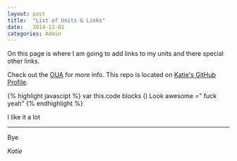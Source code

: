```yaml
---
layout: post
title:  "List of Units & Links"
date:   2014-12-01
categories: Admin
---
```


On this page is where I am going to add links to my units and there special other links. 

Check out the [OUA][oua] for more info. This repo is located on [Katie's GitHub Profile][github].

[github]: https://github.com/roachhd/unix
[oua]:    http://oua.edu.au


{% highlight javascipt %}
var this.code blocks ()
  Look awesome =" fuck yeah"
{% endhighlight %}

I like it a lot 

----

Bye 

*Katie*
